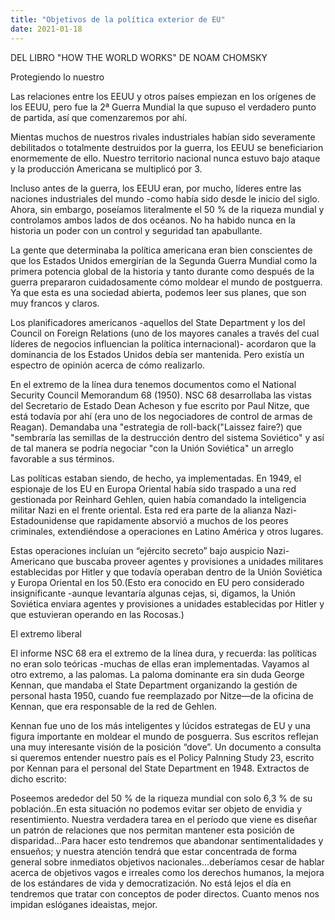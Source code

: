 ```yaml
---
title: "Objetivos de la política exterior de EU"
date: 2021-01-18
---
```


DEL LIBRO "HOW THE WORLD WORKS" DE NOAM CHOMSKY

Protegiendo lo nuestro

Las relaciones entre los EEUU y otros países empiezan en los orígenes de los EEUU, pero fue la 2ª Guerra Mundial la que supuso el verdadero punto de partida, así que comenzaremos por ahí.

Mientas muchos de nuestros rivales industriales habían sido severamente debilitados o totalmente destruidos por la guerra, los EEUU se beneficiarion enormemente de ello. Nuestro territorio nacional nunca estuvo bajo ataque y la producción Americana se multiplicó por 3.

Incluso antes de la guerra, los EEUU eran, por mucho, líderes entre las naciones industriales del mundo -como había sido desde le inicio del siglo. Ahora, sin embargo, poseíamos literalmente el 50 % de la riqueza mundial y controlamos ambos lados de dos océanos. No ha habido nunca en la historia un poder con un control y seguridad tan apabullante.

La gente que determinaba la política americana eran bien conscientes de que los Estados Unidos emergirían de la Segunda Guerra Mundial como la primera potencia global de la historia y tanto durante como después de la guerra prepararon cuidadosamente cómo moldear el mundo de postguerra. Ya que esta es una sociedad abierta, podemos leer sus planes, que son muy francos y claros.

Los planificadores americanos -aquellos del State Department y los del Council on Foreign Relations (uno de los mayores canales a través del cual líderes de negocios influencian la política internacional)- acordaron que la dominancia de los Estados Unidos debía ser mantenida. Pero existía un espectro de opinión acerca de cómo realizarlo.

En el extremo de la línea dura tenemos documentos como el National Security Council Memorandum 68 (1950). NSC 68 desarrollaba las vistas del Secretario de Estado Dean Acheson y fue escrito por Paul Nitze, que está todavía por ahí (era uno de los negociadores de control de armas de Reagan). Demandaba una "estrategia de roll-back("Laissez faire?) que "sembraría las semillas de la destrucción dentro del sistema Soviético" y así de tal manera se podría negociar "con la Unión Soviética" un arreglo favorable a sus términos. 

Las políticas estaban siendo, de hecho, ya implementadas. En 1949, el espionaje de los EU en Europa Oriental había sido traspado a una red gestionada por Reinhard Gehlen, quien había comandado la inteligencia militar Nazi en el frente oriental. Esta red era parte de la alianza Nazi-Estadounidense que rapidamente absorvió a muchos de los peores criminales, extendiéndose a operaciones en Latino América y otros lugares.

Estas operaciones incluían un “ejército secreto” bajo auspicio Nazi-Americano que buscaba proveer agentes y provisiones a unidades militares establecidas por Hitler y que todavía operaban dentro de la Unión Soviética y Europa Oriental en los 50.(Esto era conocido en EU pero considerado insignificante -aunque levantaría algunas cejas, si, digamos, la Unión Soviética enviara agentes y provisiones a unidades establecidas por Hitler y que estuvieran operando en las Rocosas.)

El extremo liberal

El informe NSC 68 era el extremo de la línea dura, y recuerda: las políticas no eran solo teóricas -muchas de ellas eran implementadas. Vayamos al otro extremo, a las palomas. La paloma dominante era sin duda George Kennan, que mandaba el State Department organizando la gestión de personal hasta 1950, cuando fue reemplazado por Nitze—de la oficina de Kennan, que era responsable de la red de Gehlen.
	
Kennan fue uno de los más inteligentes y lúcidos estrategas de EU y una figura importante en moldear el mundo de posguerra. Sus escritos reflejan una muy interesante visión de la posición “dove”. Un documento a consulta si queremos entender nuestro país es el Policy Palnning Study 23, escrito por Kennan para el personal del State Department en 1948. Extractos de dicho escrito:

Poseemos arededor del 50 % de la riqueza mundial con solo 6,3 % de su población..En esta situación no podemos evitar ser objeto de envidia y resentimiento. Nuestra verdadera tarea en el período que viene es diseñar un patrón de relaciones que nos permitan mantener esta posición de disparidad...Para hacer esto tendremos que abandonar sentimentalidades y ensueños; y nuestra atención tendrá que estar concentrada de forma general sobre inmediatos objetivos nacionales...deberíamos cesar de hablar acerca de objetivos vagos e irreales como  los derechos humanos, la mejora de los estándares de vida y democratización. No está lejos el día en tendremos que tratar con conceptos de poder directos. Cuanto menos nos impidan eslóganes ideaistas, mejor.
